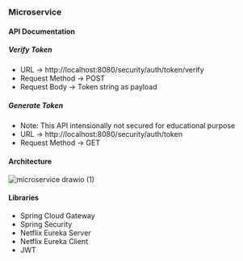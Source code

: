 ### Microservice

#### API Documentation

##### Verify Token
- URL -> http://localhost:8080/security/auth/token/verify
- Request Method -> POST
- Request Body -> Token string as payload

##### Generate Token
- Note: This API intensionally not secured for educational purpose
- URL -> http://localhost:8080/security/auth/token
- Request Method -> GET

#### Architecture

![microservice drawio (1)](https://github.com/krishnamoorthy-b/microservices/assets/25192795/0894e239-627e-44f2-9216-7ba64514b403)

#### Libraries
- Spring Cloud Gateway
- Spring Security
- Netflix Eureka Server
- Netflix Eureka Client
- JWT
